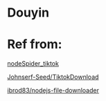 # Douyin 
# Ref from:
[nodeSpider_tiktok](https://github.com/YuJian920/nodeSpider_tiktok)

[Johnserf-Seed/TiktokDownload](https://github.com/Johnserf-Seed/TikTokDownload)

[ibrod83/nodejs-file-downloader](https://github.com/ibrod83/nodejs-file-downloader)

